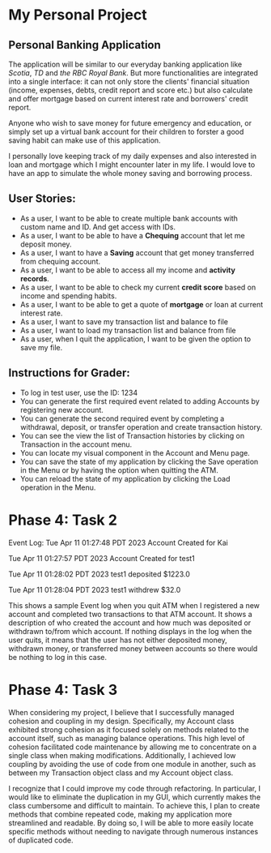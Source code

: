 # My Personal Project

## Personal Banking Application

The application will be similar to our everyday banking application like *Scotia*, *TD* and *the RBC Royal Bank*.
But more functionalities are integrated into a single interface: it can not only store the clients' financial 
situation (income, expenses, debts, credit report and score etc.) but also calculate and offer mortgage based on 
current interest rate and borrowers' credit report.

Anyone who wish to save money for future emergency and education, or simply set up a virtual bank account for
their children to forster a good saving habit can make use of this application. 

I personally love keeping track of my daily expenses and also interested in loan and mortgage which I might encounter 
later in my life. I would love to have an app to simulate the whole money saving and borrowing process.



## User Stories:
- As a user, I want to be able to create multiple bank accounts with custom name and ID. And get access with IDs.
- As a user, I want to be able to have a **Chequing** account that let me deposit money.
- As a user, I want to have a **Saving** account that get money transferred from chequing account.
- As a user, I want to be able to access all my income and **activity records**.
- As a user, I want to be able to check my current **credit score** based on income and spending habits.
- As a user, I want to be able to get a quote of **mortgage** or loan at current interest rate.
- As a user, I want to save my transaction list and balance to file
- As a user, I want to load my transaction list and balance from file
- As a user, when I quit the application, I want to be given the option to save my file.


## Instructions for Grader:

- To log in test user, use the ID: 1234
- You can generate the first required event related to adding Accounts by registering new account.
- You can generate the second required event by completing a withdrawal, deposit, or transfer operation and create transaction history.
- You can see the view the list of Transaction histories by clicking on Transaction in the account menu.
- You can locate my visual component in the Account and Menu page.
- You can save the state of my application by clicking the Save operation in the Menu or by having the option when quitting the ATM.
- You can reload the state of my application by clicking the Load operation in the Menu.

# Phase 4: Task 2
Event Log:
Tue Apr 11 01:27:48 PDT 2023
Account Created for Kai

Tue Apr 11 01:27:57 PDT 2023
Account Created for test1

Tue Apr 11 01:28:02 PDT 2023
test1 deposited $1223.0

Tue Apr 11 01:28:04 PDT 2023
test1 withdrew $32.0


This shows a sample Event log when you quit ATM when I registered a new account and completed two transactions to that ATM account.
It shows a description of who created the account and how much was deposited or withdrawn to/from which account. If nothing displays in the log when the user quits, it means that the user has not either deposited money,
withdrawn money, or transferred money between accounts so there would be nothing to log in this case.

# Phase 4: Task 3
When considering my project, I believe that I successfully managed cohesion and coupling in my design. Specifically,
my Account class exhibited strong cohesion as it focused solely on methods related to the account itself, 
such as managing balance operations. This high level of cohesion facilitated code maintenance by allowing me to 
concentrate on a single class when making modifications. Additionally, I achieved low coupling by avoiding the use of 
code from one module in another, such as between my Transaction object class and my Account object class.

I recognize that I could improve my code through refactoring. In particular, 
I would like to eliminate the duplication in my GUI, which currently makes the class cumbersome and difficult to 
maintain. To achieve this, I plan to create methods that combine repeated code, making my application more streamlined 
and readable. By doing so, I will be able to more easily locate specific methods without needing to navigate through 
numerous instances of duplicated code.